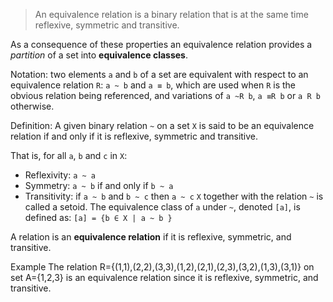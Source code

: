 

> An equivalence relation is a binary relation that is at the same time reflexive, symmetric and transitive.

As a consequence of these properties an equivalence relation provides a _partition_ of a set into __equivalence classes__.

Notation: two elements `a` and `b` of a set are equivalent with respect to an equivalence relation `R`: `a ~ b` and `a ≡ b`, which are used when `R` is the obvious relation being referenced, and variations of `a ~R b`, `a ≡R b` or `a R b` otherwise.

Definition: A given binary relation `~` on a set `X` is said to be an equivalence relation if and only if it is reflexive, symmetric and transitive. 

That is, for all `a`, `b` and `c` in `X`:
- Reflexivity: `a ~ a`
- Symmetry: `a ~ b` if and only if `b ~ a`
- Transitivity: if `a ~ b` and `b ~ c` then `a ~ c`
`X` together with the relation `~` is called a setoid. The equivalence class of `a` under `~`, denoted `[a]`, is defined as: 
`[a] = {b ∈ X | a ~ b }`



A relation is an **equivalence relation** if it is reflexive, symmetric, and transitive.

Example
The relation R={(1,1),(2,2),(3,3),(1,2),(2,1),(2,3),(3,2),(1,3),(3,1)} on set A={1,2,3} is an equivalence relation since it is reflexive, symmetric, and transitive.

